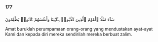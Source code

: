 ##### 177

<span class="ayah">سَآءَ مَثَلًا ٱلْقَوْمُ ٱلَّذِينَ كَذَّبُوا۟ بِـَٔايَٰتِنَا وَأَنفُسَهُمْ كَانُوا۟ يَظْلِمُونَ</span>

<span class="ayah_translation">Amat buruklah perumpamaan orang-orang yang mendustakan ayat-ayat Kami dan kepada diri mereka sendirilah mereka berbuat zalim.</span>
